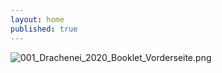 ```yaml
---
layout: home
published: true
---
```

![001_Drachenei_2020_Booklet_Vorderseite.png]({{site.baseurl}}/site/001_Drachenei_2020_Booklet_Vorderseite.png)
